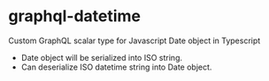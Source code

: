 # graphql-datetime
Custom GraphQL scalar type for Javascript Date object in Typescript 

* Date object will be serialized into ISO string.
* Can deserialize ISO datetime string into Date object.